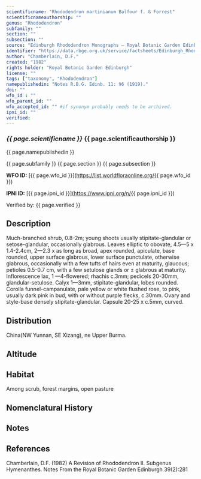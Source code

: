 ```yaml
---
scientificname: "Rhododendron martinianum Balfour f. & Forrest"
scientificnameauthorship: ""
genus: "Rhododendron"
subfamily: ""
section: ""
subsection: ""
source: "Edinburgh Rhododendron Monographs – Royal Botanic Garden Edinburgh"
identifier: "https://data.rbge.org.uk/service/factsheets/Edinburgh_Rhododendron_Monographs.xhtml"
author: "Chamberlain, D.F."
created: "1982"
rights holder: "Royal Botanic Garden Edinburgh"
license: ""
tags: ["taxonomy", "Rhododendron"]
namepublishedin: "Notes R.B.G. Edinb. 11: 96 (1919)."
doi: ""
wfo_id : ""
wfo_parent_id: ""
wfo_accepted_id: "" #if synonym probably needs to be archived.                      
ipni_id: ""
verified:
---
```

### _{{ page.scientificname }}_ {{ page.scientificauthorship }}
 {{ page.namepublishedin }}

{{ page.subfamily }} {{ page.section }} {{ page.subsection }}

**WFO ID:** [{{ page.wfo_id }}](https://list.worldfloraonline.org/{{ page.wfo_id }})

**IPNI ID:** [{{ page.ipni_id }}](https://www.ipni.org/n/{{ page.ipni_id }})

Verified by: {{ page.verified }}



## Description
Much-branched shrub, 0.8-2m; young shoots usually stipitate-glandular or setose-glandular, occasionally glabrous. Leaves elliptic to obovate, 4.5—5 x 1.4-2.4cm, 2—2.3 x as long as broad, apex rounded, apiculate, base rounded, upper surface glabrous, lower surface punctulate, otherwise glabrous, occasionally with a few tufts of hairs even at maturity, glaucous; petioles 0.5-0.7 cm, with a few setulose glands or ± glabrous at maturity. Inflorescence lax, 1 —4-flowered; rhachis c.3mm; pedicels 20-30mm, glandular-setulose. Calyx 1—3mm, stipitate-glandular, lobes rounded. Corolla funnel-campanulate, pale yellow or white flushed rose, to pink, usually dark pink in bud, with or without purple flecks, c.30mm. Ovary and style-base densely stipitate-glandular. Capsule 20-25 x c.5mm, curved.

## Distribution
China(NW Yunnan, SE Xizang), ne Upper Burma.

## Altitude


## Habitat
Among scrub, forest margins, open pasture

## Nomenclatural History

                       
## Notes


## References

Chamberlain, D.F. (1982) A Revision of Rhododendron II. Subgenus Hymenanthes. Notes From the Royal Botanic Garden Edinburgh 39(2):281
